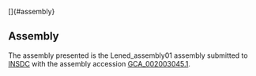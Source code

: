 []{#assembly}

Assembly
--------

The assembly presented is the Lened\_assembly01 assembly submitted to
[INSDC](http://www.insdc.org) with the assembly accession
[GCA\_002003045.1](http://www.ebi.ac.uk/ena/data/view/GCA_002003045.1).
